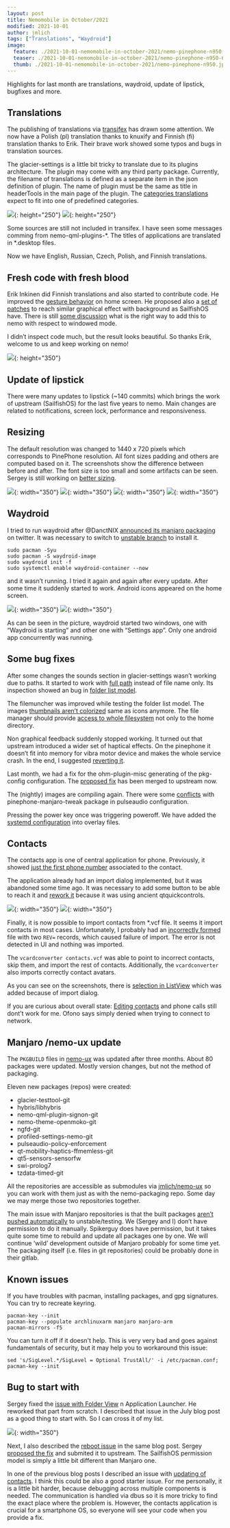 ```yaml
---
layout: post
title: Nemomobile in October/2021
modified: 2021-10-01
author: jmlich
tags: ["Translations", "Waydroid"]
image:
  feature: ./2021-10-01-nemomobile-in-october-2021/nemo-pinephone-n950-980.jpg
  teaser: ./2021-10-01-nemomobile-in-october-2021/nemo-pinephone-n950-620.jpg
  thumb: ./2021-10-01-nemomobile-in-october-2021/nemo-pinephone-n950.jpg
---
```




Highlights for last month are translations, waydroid, update of lipstick, bugfixes and more.

## Translations

The publishing of translations via [transifex](https://www.transifex.com/nemomobile/public/) has drawn some
attention. We now have a Polish (pl) translation thanks to knuxify and Finnish (fi) translation thanks to
Erik. Their brave work showed some typos and bugs in translation sources.

The glacier-settings is a little bit tricky to translate due to its plugins architecture. The plugin may come
with any third party package. Currently, the filename of translations is defined as a separate item in the
json definition of plugin. The name of plugin must be the same as title in headerTools in the main page of
the plugin. The [categories translations](https://github.com/nemomobile-ux/glacier-settings/commit/69c054994fcd428551198be4d1f9aa679f977d99) expect
to fit into one of predefined categories.

![](/images/2021-10-01-nemomobile-in-october-2021/glacier-settings-i18n-1.png){: height="250"}
![](/images/2021-10-01-nemomobile-in-october-2021/glacier-settings-i18n-2.png){: height="250"}


Some sources are still not included in transifex. I have seen some messages comming from nemo-qml-plugins-*. The titles of applications are translated in *.desktop files.

Now we have English, Russian, Czech, Polish, and Finnish translations.

## Fresh code with fresh blood

Erik Inkinen did Finnish translations and also started to contribute code. He improved the [gesture behavior](https://github.com/nemomobile-ux/glacier-home/pull/160)
on home screen. He proposed also a [set of patches](https://github.com/nemomobile-ux/qtquickcontrols-nemo/pull/8) to
reach similar graphical effect with background as SailfishOS have. There is still [some discussion](https://github.com/nemomobile-ux/qtquickcontrols-nemo/pull/12)
what is the right way to add this to nemo with respect to windowed mode.

I didn’t inspect code much, but the result looks beautiful. So thanks Erik, welcome to us and keep working on nemo!

![](/images/2021-10-01-nemomobile-in-october-2021/blurred-wallpaper.jpg){: height="350"}

## Update of lipstick

There were many updates to lipstick (~140 commits) which brings the work of upstream (SailfishOS) for the last five years
to nemo. Main changes are related to notifications, screen lock, performance and responsiveness.

## Resizing

The default resolution was changed to 1440 x 720 pixels which corresponds to PinePhone resolution. All font sizes
padding and others are computed based on it. The screenshots show the difference between before and after. 
The font size is too small and some artifacts can be seen. Sergey is still working on [better sizing](https://github.com/nemomobile-ux/qtquickcontrols-nemo/pull/13).

![](/images/2021-10-01-nemomobile-in-october-2021/20210916142459-sizing1.png){: width="350"}
![](/images/2021-10-01-nemomobile-in-october-2021/20210916155756-sizing2.png){: width="350"}
![](/images/2021-10-01-nemomobile-in-october-2021/20210930_161526-sizing3.jpg){: width="350"}
![](/images/2021-10-01-nemomobile-in-october-2021/20210930_164045-sizing4.jpg){: width="350"}



## Waydroid

I tried to run waydroid after @DanctNIX [announced its manjaro packaging](https://twitter.com/DanctNIX/status/1438538945147510790)
on twitter. It was necessary to switch to [unstable branch](https://wiki.manjaro.org/index.php/Switching_Branches) to install it.

```
sudo pacman -Syu
sudo pacman -S waydroid-image
sudo waydroid init -f
sudo systemctl enable waydroid-container --now
```

and it wasn’t running. I tried it again and again after every update. After some time it suddenly started to work. Android icons appeared on the home screen.

![](/images/2021-10-01-nemomobile-in-october-2021/20210930_161246-waydroid.jpg){: width="350"}
![](/images/2021-10-01-nemomobile-in-october-2021/20210930_161308-waydroid2.jpg){: width="350"}


As can be seen in the picture, waydroid started two windows, one with “Waydroid is starting” and other one with “Settings app”. Only one android app concurrently was running.

## Some bug fixes

After some changes the sounds section in glacier-settings wasn’t working due to paths. It started to work
with [full path](https://github.com/nemomobile-ux/glacier-settings/pull/60) instead of file name only.
Its inspection showed an bug in [folder list model](https://github.com/nemomobile-ux/nemo-qml-plugin-folderlistmodel/pull/1).

The filemuncher was improved while testing the folder list model. The images [thumbnails aren’t colorized](https://github.com/nemomobile-ux/glacier-filemuncher/pull/12)
same as icons anymore. The file manager should provide [access to whole filesystem](https://github.com/nemomobile-ux/glacier-filemuncher/pull/13)
not only to the home directory.

Non graphical feedback suddenly stopped working. It turned out that upstream introduced a wider set of haptical effects. On
the pinephone it doesn’t fit into memory for vibra motor device and makes the whole service crash. In the end, 
I suggested [reverting it](https://github.com/sailfishos/ngfd/pull/3).

Last month, we had a fix for the ohm-plugin-misc generating of the pkg-config configuration. The [proposed fix](https://github.com/sailfishos/ohm-plugins-misc/pull/2)
has been merged to upstream now.

The (nightly) images are compiling again. There were some [conflicts](https://github.com/nemomobile-ux/arm-profiles/pull/6)
with pinephone-manjaro-tweak package in pulseaudio configuration.

Pressing the power key once was triggering poweroff. We have added the [systemd configuration](https://github.com/nemomobile-ux/arm-profiles/pull/7)
into overlay files.

## Contacts

The contacts app is one of central application for phone. Previously, it
showed [just the first phone number](https://github.com/nemomobile-ux/glacier-contacts/pull/29) associated to the contact.

The application already had an import dialog implemented, but it was abandoned some time ago. It was necessary to
add some button to be able to reach it and [rework it](https://github.com/nemomobile-ux/glacier-contacts/pull/31)
because it was using ancient qtquickcontrols.

![](/images/2021-10-01-nemomobile-in-october-2021/glacier-contacts-import.png){: width="350"}
![](/images/2021-10-01-nemomobile-in-october-2021/glacier-contacts-multiple-phone-numbers.png){: width="350"}


Finally, it is now possible to import contacts from *.vcf file. It seems it import contacts in most cases.
Unfortunately, I probably had an [incorrectly formed](https://github.com/sailfishos/nemo-qml-plugin-contacts/pull/1) file
with two `REV=` records, which caused failure of import. The error is not detected in UI and nothing was imported.

The `vcardconverter contacts.vcf` was able to point to incorrect contacts, skip them, and import the rest of contacts. Additionally, the `vcardconverter` also imports correctly contact avatars.

As you can see on the screenshots, there is [selection in ListView](https://github.com/nemomobile-ux/qtquickcontrols-nemo/commit/406fd246ab4b994a8b75fe3f30d6d3112f3225b3#diff-25a6634263c1b1f6fc4697a04e2b9904ea4b042a89af59dc93ec1f5d44848a26) which was added because of import dialog.

If you are curious about overall state: [Editing contacts](https://github.com/nemomobile-ux/glacier-contacts/issues/35) and phone calls still dont’t work for me. Ofono says simply denied when trying to connect to network.

## Manjaro /nemo-ux update

The `PKGBUILD` files in [nemo-ux](https://gitlab.manjaro.org/manjaro-arm/packages/community/nemo-ux) was
updated after three months. About 80 packages were updated. Mostly version changes, but not the method of packaging.

Eleven new packages (repos) were created:

*    glacier-testtool-git
*    hybris/libhybris
*    nemo-qml-plugin-signon-git
*    nemo-theme-openmoko-git
*    ngfd-git
*    profiled-settings-nemo-git   
*    pulseaudio-policy-enforcement
*    qt-mobility-haptics-ffmemless-git
*    qt5-sensors-sensorfw
*    swi-prolog7
*    tzdata-timed-git

All the repositories are accessible as submodules via [jmlich/nemo-ux](https://github.com/jmlich/nemo-ux)
so you can work with them just as with the nemo-packaging repo. Some day we may merge those two repositories together.

The main issue with Manjaro repositories is that the built packages [aren’t pushed automatically](https://forum.manjaro.org/t/automation-of-package-updates/71308/2) to unstable/testing. We (Sergey and I) don’t have permission to do it manually. Spikerguy does have permission, but it takes quite some time to rebuild and update all packages one by one. We will continue ‘wild’ development outside of Manjaro probably for some time yet. The packaging itself (i.e. files in git repositories) could be probably done in their gitlab.

## Known issues

If you have troubles with pacman, installing packages, and gpg signatures. You can try to recreate keyring.

```
pacman-key --init
pacman-key --populate archlinuxarm manjaro manjaro-arm
pacman-mirrors -f5
```

You can turn it off if it doesn't help. This is very very bad and goes against fundamentals of security, but it may help you to workaround this issue:

```
sed 's/SigLevel.*/SigLevel = Optional TrustAll/' -i /etc/pacman.conf; pacman-key --init
```

## Bug to start with

Sergey fixed the [issue with Folder View](https://github.com/nemomobile-ux/glacier-home/issues/147) 
n Application Launcher. He reworked that part from scratch. I described that issue in the July blog
post as a good thing to start with. So I can cross it of my list.

![](/images/2021-10-01-nemomobile-in-october-2021/20210912105757-folder-view.png){: width="350"}

Next, I also described the [reboot issue](https://github.com/nemomobile-ux/main/issues/16) in the
same blog post. Sergey [proposed the fix](https://github.com/sailfishos/dsme/pull/2) and submited
it to upstream. The SailfishOS permission model is simply a little bit different than Manjaro one.

In one of the previous blog posts I described an issue with [updating of contacts](https://github.com/nemomobile-ux/glacier-contacts/issues/35).
I think this could be also a good starter issue. For me personally, it is a little bit harder, because
debugging across multiple components is needed. The communication is handled via dbus so it is more
tricky to find the exact place where the problem is. However, the contacts application is crucial
for a smartphone OS, so everyone will see your code when you provide a fix.

